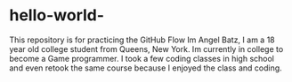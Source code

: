 # hello-world-
This repository is for practicing the GitHub Flow
Im Angel Batz, I am a 18 year old college student from Queens, New York. Im currently in college to become a Game programmer. I took a few coding classes in high school and even retook the same course because I enjoyed the class and coding. 
